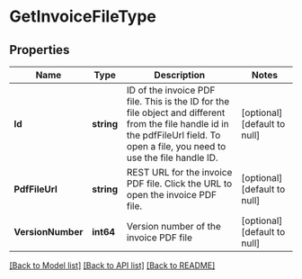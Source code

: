 # GetInvoiceFileType

## Properties
Name | Type | Description | Notes
------------ | ------------- | ------------- | -------------
**Id** | **string** | ID of the invoice PDF file. This is the ID for the file object and different from the file handle id in the pdfFileUrl field. To open a file, you need to use the file handle ID.  | [optional] [default to null]
**PdfFileUrl** | **string** | REST URL for the invoice PDF file. Click the URL to open the invoice PDF file.  | [optional] [default to null]
**VersionNumber** | **int64** | Version number of the invoice PDF file  | [optional] [default to null]

[[Back to Model list]](../README.md#documentation-for-models) [[Back to API list]](../README.md#documentation-for-api-endpoints) [[Back to README]](../README.md)


